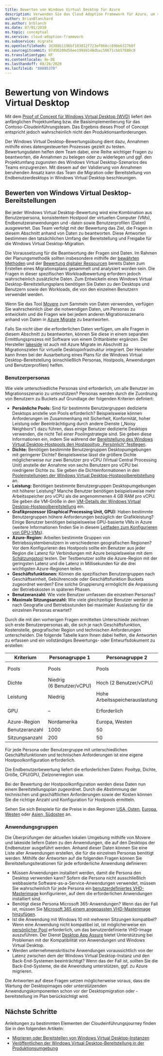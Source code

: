 ```yaml
---
title: Bewerten von Windows Virtual Desktop für Azure
description: Verwenden Sie das Cloud Adoption Framework für Azure, um sich mit bewährten Methoden für die Windows Virtual Desktop-Migration vertraut zu machen, mit denen Sie die Komplexität reduzieren und den Migrationsprozess standardisieren können.
author: BrianBlanchard
ms.author: brblanch
ms.date: 07/01/2010
ms.topic: conceptual
ms.service: cloud-adoption-framework
ms.subservice: migrate
ms.openlocfilehash: 3d388b1196bf103812f723ef060cc890e632760f
ms.sourcegitcommit: 07d56209d56ee199dd148dbac59671cbb57880c0
ms.translationtype: HT
ms.contentlocale: de-DE
ms.lasthandoff: 08/26/2020
ms.locfileid: "88885370"
---
```

# <a name="windows-virtual-desktop-assessment"></a>Bewertung von Windows Virtual Desktop

Mit dem [Proof of Concept für Windows Virtual Desktop (WVD)](./proof-of-concept.md) liefert den anfänglichen Projektumfang bzw. die Basisimplementierung für das Contoso-Cloudeinführungsteam. Das Ergebnis dieses Proof of Concept entspricht jedoch wahrscheinlich nicht den Produktionsanforderungen.

Der Windows Virtual Desktop-Bewertungsübung dient dazu, Annahmen mithilfe eines datengesteuerten Prozesses gezielt zu testen. Bewertungsdaten helfen dem Team dabei, eine Reihe wichtiger Fragen zu beantworten, die Annahmen zu belegen oder zu widerlegen und ggf. den Projektumfang zugunsten des Windows Virtual Desktop-Szenarios des Teams einzugrenzen. Mit diesem auf der Validierung von Annahmen beruhenden Ansatz kann das Team die Migration oder Bereitstellung von Endbenutzerdesktops in Windows Virtual Desktop beschleunigen.

## <a name="assess-windows-virtual-desktop-deployments"></a>Bewerten von Windows Virtual Desktop-Bereitstellungen

Bei jeder Windows Virtual Desktop-Bewertung wird eine Kombination aus Benutzerpersona, konsistentem Hostpool der virtuellen Computer (VMs), Endbenutzeranwendungen und -daten sowie Benutzerprofilen (Daten) ausgewertet. Das Team verfolgt mit der Bewertung das Ziel, die Fragen in diesem Abschnitt anhand von Daten zu beantworten. Diese Antworten bestimmen den tatsächlichen Umfang der Bereitstellung und Freigabe für die Windows Virtual Desktop-Migration.

Die Voraussetzung für die Beantwortung der Fragen sind Daten. Im Rahmen der Planungsmethodik sollten insbesondere mithilfe der [bewährten Methoden](../../plan/index.md) und der [Bewertung digitaler Ressourcen](../../digital-estate/index.md) bereits Daten zum Erstellen eines Migrationsplans gesammelt und analysiert worden sein. Die Fragen in dieser spezifischen Workloadbewertung erfordern jedoch wahrscheinlich zusätzliche Daten. Zum Entwickeln eines Windows Virtual Desktop-Bereitstellungsplans benötigen Sie Daten zu den Desktops und Benutzern sowie den Workloads, die von den einzelnen Benutzern verwendet werden.

Wenn Sie das Tool [Movere](/azure/migrate/migrate-services-overview#movere) zum Sammeln von Daten verwenden, verfügen Sie wahrscheinlich über die notwendigen Daten, um Personas zu entwickeln und die Fragen wie bei jedem anderen Migrationsszenario anhand von Daten in [Azure Migrate](/azure/migrate) zu beantworten.

Falls Sie nicht über die erforderlichen Daten verfügen, um alle Fragen in diesem Abschnitt zu beantworten, können Sie diese in einem separaten Ermittlungsprozess mit Software von einem Drittanbieter ergänzen. Der Hersteller [lakeside](/azure/migrate/migrate-services-overview#isv-integration) ist auch mit Azure Migrate im Abschnitt zu Migrationszielen für virtuelle Desktopinfrastruktur integriert. Der Hersteller kann Ihnen bei der Ausarbeitung eines Plans für die Windows Virtual Desktop-Bereitstellung (einschließlich Personas, Hostpools, Anwendungen und Benutzerprofilen) helfen.

### <a name="user-personas"></a>Benutzerpersonas

Wie viele unterschiedliche Personas sind erforderlich, um alle Benutzer im Migrationsszenario zu unterstützen? Personas werden durch die Zuordnung von Benutzern zu Buckets auf Grundlage der folgenden Kriterien definiert:

- **Persönliche Pools:** Sind für bestimmte Benutzergruppen dedizierte Desktops anstelle von Pools erforderlich? Beispielsweise können Anforderungen im Zusammenhang mit Sicherheit, Konformität, hoher Leistung oder Beeinträchtigung durch andere Dienste („Noisy Neighbors“) dazu führen, dass einige Benutzer dedizierte Desktops verwenden, die nicht Teil einer Poolingstrategie sind. Sie geben diese Informationen ein, indem Sie während der [Bereitstellung des Windows Virtual Desktop-Hostpools den Hostpooltyp „Persönlich“ festlegen](/azure/virtual-desktop/create-host-pools-azure-marketplace#begin-the-host-pool-setup-process).
- **Dichte:** Benötigen bestimmte Benutzergruppen Desktopumgebungen mit geringerer Dichte? Beispielsweise lässt die größere Dichte möglicherweise nur zwei Benutzer pro vCPU (Virtual Central Processing Unit) anstelle der Annahme von sechs Benutzern pro vCPU bei niedrigerer Dichte zu. Sie geben die Dichteinformationen in den [Pooleinstellungen der Windows Virtual Desktop-Hostpoolbereitstellung](/azure/virtual-desktop/create-host-pools-azure-marketplace#begin-the-host-pool-setup-process) an.
- **Leistung:** Benötigen bestimmte Benutzergruppen Desktopumgebungen mit höherer Leistung? Manche Benutzer benötigen beispielsweise mehr Arbeitsspeicher pro vCPU als die angenommenen 4&nbsp;GB RAM pro vCPU. Sie geben die VM-Größe in den [VM-Details der Windows Virtual Desktop-Hostpoolbereitstellung](/azure/virtual-desktop/create-host-pools-azure-marketplace#virtual-machine-details) ein.
- **Grafikprozessor (Graphical Processing Unit, GPU):** Haben bestimmte Benutzergruppen höhere Anforderungen bezüglich der Grafikleistung? Einige Benutzer benötigen beispielsweise GPU-basierte VMs in Azure (weitere Informationen finden Sie in diesem [Leitfaden zum Konfigurieren von GPU-VMs](/azure/virtual-desktop/configure-vm-gpu)).
- **Azure-Region:** Arbeiten bestimmte Gruppen von Betriebssystembenutzern in verschiedenen geografischen Regionen? Vor dem Konfigurieren des Hostpools sollte ein Benutzer aus jeder Region die Latenz für Verbindungen mit Azure beispielsweise mit dem [Schätzungstool](https://azure.microsoft.com/services/virtual-desktop/assessment/#estimation-tool) testen. Der Testbenutzer sollte die Azure-Region mit der geringsten Latenz und die Latenz in Millisekunden für die drei wichtigsten Azure-Regionen teilen.
- **Geschäftsfunktionen:** Können die spezifischen Benutzergruppen nach Geschäftseinheit, Gebührencode oder Geschäftsfunktion Buckets zugeordnet werden? Eine solche Gruppierung ermöglicht die Anpassung der Betriebskosten in späteren Phasen.
- **Benutzeranzahl:** Wie viele Benutzer umfassen die einzelnen Personas?
- **Maximale Sitzungsanzahl:** Wie viele gleichzeitige Benutzer werden je nach Geografie und Betriebsstunden bei maximaler Auslastung für die einzelnen Personas erwartet?

Durch die mit den vorherigen Fragen ermittelten Unterschiede zeichnen sich erste Benutzerpersonas ab, die sich je nach Geschäftsfunktion, Kostenstelle, geografischer Region und technischen Anforderungen unterscheiden. Die folgende Tabelle kann Ihnen dabei helfen, die Antworten zu erfassen und ein vollständiges Bewertungs- oder Entwurfsdokument zu erstellen:

| Kriterium  | Personagruppe&nbsp;1  | Personagruppe&nbsp;2  | Personagruppe&nbsp;3  |
|---------|---------|---------|---------|
| Pools  | Pools | Pools | Dediziert (Sicherheitsaspekte) |
| Dichte | Niedrig (6&nbsp;Benutzer/vCPU) | Hoch (2&nbsp;Benutzer/vCPU) | Dediziert (1&nbsp;Benutzer/vCPU) |
| Leistung | Niedrig | Hohe Arbeitsspeicherauslastung | Niedrig |
| GPU | – | Erforderlich | NICHT ZUTREFFEND |
| Azure-Region | Nordamerika | Europa, Westen | Nordamerika |
| Benutzeranzahl | 1000 | 50 | 20 |
| Sitzungsanzahl | 200 | 50 | 10 |

Für jede Persona oder Benutzergruppe mit unterschiedlichen Geschäftsfunktionen und technischen Anforderungen ist eine eigene Hostpoolkonfiguration erforderlich.

Die Endbenutzerbewertung liefert die erforderlichen Daten: Pooltyp, Dichte, Größe, CPU/GPU, Zielzonenregion usw.

Bei der Bewertung der Hostpoolkonfiguration werden diese Daten nun einem Bereitstellungsplan zugeordnet. Durch die Abstimmung der technischen und geschäftlichen Anforderungen sowie der Kosten können Sie die richtige Anzahl und Konfiguration für Hostpools ermitteln.

Sehen Sie sich Beispiele für die Preise in den Regionen [USA, Osten](https://azure.com/e/448606254c9a44f88798892bb8e0ef3c), [Europa, Westen](https://azure.com/e/61a376d5f5a641e8ac31d1884ade9e55) oder [Asien, Südosten](https://azure.com/e/7cf555068922461587d0aa99a476f926) an.

### <a name="application-groups"></a>Anwendungsgruppen

Die Überprüfungen der aktuellen lokalen Umgebung mithilfe von Movere und lakeside liefern Daten zu den Anwendungen, die auf den Desktops der Endbenutzer ausgeführt werden. Anhand dieser Daten können Sie eine Liste aller Anwendungen erstellen, die für die einzelnen Personas benötigt werden. Mithilfe der Antworten auf die folgenden Fragen können Sie Bereitstellungsiterationen für jede erforderliche Anwendung definieren:

- Müssen Anwendungen installiert werden, damit die Persona den Desktop verwenden kann? Sofern die Persona nicht ausschließlich webbasierte Software-as-a-Service-Anwendungen verwendet, müssen Sie wahrscheinlich für jede Persona ein [benutzerdefiniertes VHD-Masterimage](/azure/virtual-desktop/set-up-customize-master-image) konfigurieren, auf dem die erforderlichen Anwendungen installiert sind.
- Benötigt diese Persona Microsoft 365-Anwendungen? Wenn das der Fall ist, müssen Sie [Microsoft 365 einem angepassten VHD-Masterimage hinzufügen](/azure/virtual-desktop/install-office-on-wvd-master-image).
- Ist die Anwendung mit Windows&nbsp;10 mit mehreren Sitzungen kompatibel? Wenn eine Anwendung nicht kompatibel ist, ist möglicherweise ein [persönlicher Pool](/azure/virtual-desktop/configure-host-pool-personal-desktop-assignment-type) erforderlich, um das benutzerdefinierte VHD-Image auszuführen. Der Dienst [Desktop App Assure](/fasttrack/win-10-app-assure-assistance-offered) bietet Unterstützung bei Problemen mit der Kompatibilität von Anwendungen und Windows Virtual Desktop.
- Werden unternehmenskritische Anwendungen voraussichtlich von der Latenz zwischen dem der Windows Virtual Desktop-Instanz und den Back-End-Systemen beeinträchtigt? Wenn das der Fall ist, sollten Sie die Back-End-Systeme, die die Anwendung unterstützen, ggf. zu Azure migrieren.

Die Antworten auf diese Fragen setzen möglicherweise voraus, dass die Wartung der Desktopimages oder unterstützenden Anwendungskomponenten schon vor der Desktopmigration oder -bereitstellung im Plan berücksichtigt wird.

## <a name="next-steps"></a>Nächste Schritte

Anleitungen zu bestimmten Elementen der Cloudeinführungsjourney finden Sie in den folgenden Artikeln:

- [Migrieren oder Bereitstellen von Windows Virtual Desktop-Instanzen](./migrate-deploy.md)
- [Veröffentlichen der Windows Virtual Desktop-Bereitstellung in der Produktionsumgebung](./migrate-release.md)
